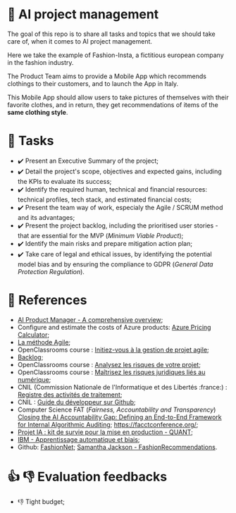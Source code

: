 # :dart: AI project management
The goal of this repo is to share all tasks and topics that we should take care of, when it comes to AI project management.

Here we take the example of Fashion-Insta, a fictitious european company in the fashion industry.

The Product Team aims to provide a Mobile App which recommends clothings to their customers, and to launch the App in Italy.

This Mobile App should allow users to take pictures of themselves with their favorite clothes, and in return, they get recommendations of items of the **same clothing style**.

# :scroll: Tasks
- :heavy_check_mark: Present an Executive Summary of the project;
- :heavy_check_mark: Detail the project's scope, objectives and expected gains, including the KPIs to evaluate its success;
- :heavy_check_mark: Identify the required human, technical and financial resources: technical profiles, tech stack, and estimated financial costs;
- :heavy_check_mark: Present the team way of work, especialy the Agile / SCRUM method and its advantages;
- :heavy_check_mark: Present the project backlog, including the prioritised user stories - that are essential for the MVP (*Minimum Viable Product*);
- :heavy_check_mark: Identify the main risks and prepare mitigation action plan;
- :heavy_check_mark: Take care of legal and ethical issues, by identifying the potential model bias and by ensuring the compliance to GDPR (*General Data Protection Regulation*).

# :pushpin: References 
- [AI Product Manager - A comprehensive overview](https://www.jigsawacademy.com/blogs/product-management/ai-product-manager/);
- Configure and estimate the costs of Azure products: [Azure Pricing Calculator](https://azure.microsoft.com/fr-fr/pricing/calculator/);
- [La méthode Agile](https://www.lehibou.com/communaute/methode-agile/);
- OpenClassrooms course : [Initiez-vous à la gestion de projet agile](https://openclassrooms.com/fr/courses/4507926-initiez-vous-a-la-gestion-de-projet-agile);
- [Backlog](https://blog.myagilepartner.fr/index.php/2020/01/23/backlog-exemple/);
- OpenClassrooms course : [Analysez les risques de votre projet](https://openclassrooms.com/fr/courses/5774866-analysez-les-risques-de-votre-projet);
- OpenClassrooms course : [Maîtrisez les risques juridiques liés au numérique](https://openclassrooms.com/fr/courses/5162341-maitrisez-les-risques-juridiques-lies-au-numerique);
- CNIL (Commission Nationale de l'Informatique et des Libertés :france:) : [Registre des activités de traitement](https://www.cnil.fr/fr/RGDP-le-registre-des-activites-de-traitement);
- CNIL : [Guide du développeur sur Github](https://github.com/LINCnil/Guide-RGPD-du-developpeur);
- Computer Science FAT (*Fairness, Accountability and Transparency*) [Closing the AI Accountability Gap: Defining an End-to-End Framework for Internal Algorithmic Auditing](https://arxiv.org/pdf/2001.00973.pdf); https://facctconference.org/;
- [Projet IA : kit de survie pour la mise en production - QUANT](https://www.quantmetry.com/blog/projet-ia-kit-survie-production/);
- [IBM - Apprentissage automatique et biais](https://www.ibm.com/blogs/ibm-france/2019/09/26/apprentissage-automatique-et-biais/);
- Github: [FashionNet](https://github.com/PlabanM1/FashionNet); [Samantha Jackson - FashionRecommendations](https://github.com/MsJacksonIYN/Mod5_FashionRecommendations).

# :+1: :-1: Evaluation feedbacks
- :-1: Tight budget; 